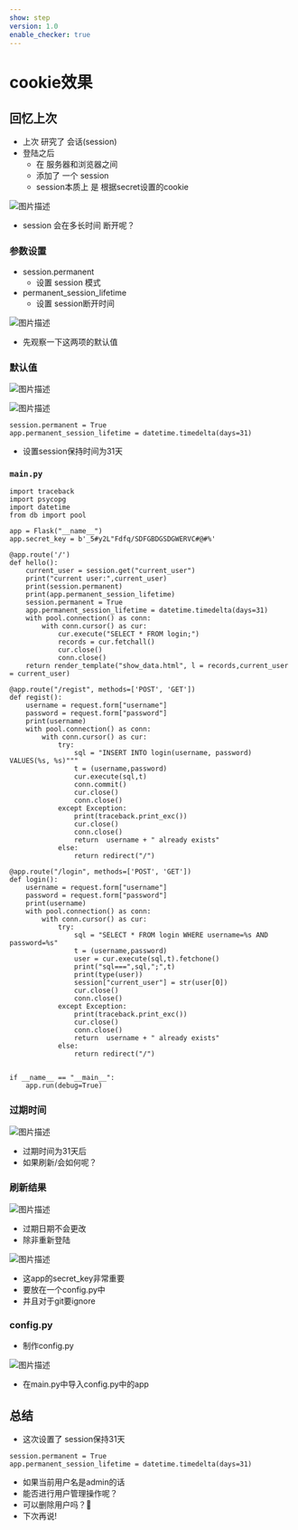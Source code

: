 ```yaml
---
show: step
version: 1.0
enable_checker: true
---
```


# cookie效果

## 回忆上次

- 上次 研究了 会话(session)
- 登陆之后
	- 在 服务器和浏览器之间
	- 添加了 一个 session
	- session本质上 是 根据secret设置的cookie

![图片描述](https://doc.shiyanlou.com/courses/uid1190679-20230208-1675851208059)

- session 会在多长时间 断开呢？


### 参数设置

- session.permanent 
	- 设置 session 模式
- permanent_session_lifetime 
	- 设置 session断开时间

![图片描述](https://doc.shiyanlou.com/courses/uid1190679-20230131-1675133627789)


- 先观察一下这两项的默认值

### 默认值

![图片描述](https://doc.shiyanlou.com/courses/uid1190679-20230208-1675852131583)

![图片描述](https://doc.shiyanlou.com/courses/uid1190679-20230208-1675852113204)


```
session.permanent = True
app.permanent_session_lifetime = datetime.timedelta(days=31)
```

- 设置session保持时间为31天


### `main.py`

```from flask import Flask,render_template,request,redirect,session
import traceback
import psycopg
import datetime
from db import pool

app = Flask("__name__")
app.secret_key = b'_5#y2L"Fdfq/SDFGBDGSDGWERVC#@#%'

@app.route('/')
def hello():
    current_user = session.get("current_user")
    print("current user:",current_user)
    print(session.permanent)
    print(app.permanent_session_lifetime)
    session.permanent = True
    app.permanent_session_lifetime = datetime.timedelta(days=31)
    with pool.connection() as conn:
        with conn.cursor() as cur:
            cur.execute("SELECT * FROM login;")
            records = cur.fetchall()
            cur.close()
            conn.close()
    return render_template("show_data.html", l = records,current_user = current_user)

@app.route("/regist", methods=['POST', 'GET'])
def regist():
    username = request.form["username"]
    password = request.form["password"]
    print(username)
    with pool.connection() as conn:
        with conn.cursor() as cur:
            try:
                sql = "INSERT INTO login(username, password) VALUES(%s, %s)"""
                t = (username,password)
                cur.execute(sql,t)
                conn.commit()
                cur.close()
                conn.close()
            except Exception:
                print(traceback.print_exc())
                cur.close()
                conn.close()
                return  username + " already exists"
            else:
                return redirect("/")

@app.route("/login", methods=['POST', 'GET'])
def login():
    username = request.form["username"]
    password = request.form["password"]
    print(username)
    with pool.connection() as conn:
        with conn.cursor() as cur:
            try:
                sql = "SELECT * FROM login WHERE username=%s AND password=%s"
                t = (username,password)
                user = cur.execute(sql,t).fetchone()
                print("sql===",sql,";",t)
                print(type(user))
                session["current_user"] = str(user[0])
                cur.close()
                conn.close()
            except Exception:
                print(traceback.print_exc())
                cur.close()
                conn.close()
                return  username + " already exists"
            else:
                return redirect("/")


if __name__ == "__main__":
    app.run(debug=True)
```

### 过期时间

![图片描述](https://doc.shiyanlou.com/courses/uid1190679-20230208-1675852310684)

- 过期时间为31天后
- 如果刷新/会如何呢？

### 刷新结果

![图片描述](https://doc.shiyanlou.com/courses/uid1190679-20230208-1675852367691)

- 过期日期不会更改
- 除非重新登陆

![图片描述](https://doc.shiyanlou.com/courses/uid1190679-20230208-1675852419077)

- 这app的secret_key非常重要
- 要放在一个config.py中
- 并且对于git要ignore

### config.py

- 制作config.py

![图片描述](https://doc.shiyanlou.com/courses/uid1190679-20230208-1675865030387)

- 在main.py中导入config.py中的app

## 总结

- 这次设置了 session保持31天

```
session.permanent = True
app.permanent_session_lifetime = datetime.timedelta(days=31)
```

- 如果当前用户名是admin的话
- 能否进行用户管理操作呢？
- 可以删除用户吗？🤔
- 下次再说!